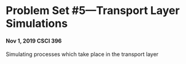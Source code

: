 # Problem Set #5—Transport Layer Simulations
#### Nov 1, 2019  CSCI 396
Simulating processes which take place in the transport layer
